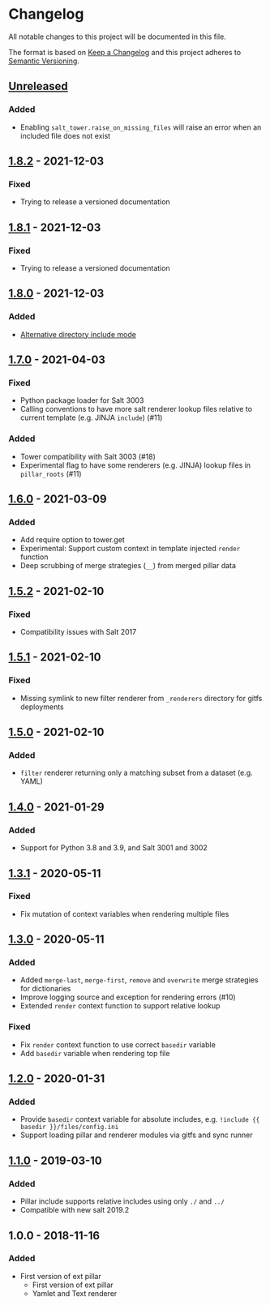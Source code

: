 # Changelog

All notable changes to this project will be documented in this file.

The format is based on [Keep a Changelog](http://keepachangelog.com/en/1.0.0/)
and this project adheres to [Semantic Versioning](http://semver.org/spec/v2.0.0.html).

## [Unreleased]

### Added

- Enabling `salt_tower.raise_on_missing_files` will raise an error when an included file does not exist

## [1.8.2] - 2021-12-03

### Fixed

- Trying to release a versioned documentation

## [1.8.1] - 2021-12-03

### Fixed

- Trying to release a versioned documentation

## [1.8.0] - 2021-12-03

### Added

- [Alternative directory include mode](https://jgraichen.github.io/salt-tower/v1.8.2/configuration/#include_directory_mode)

## [1.7.0] - 2021-04-03

### Fixed

- Python package loader for Salt 3003
- Calling conventions to have more salt renderer lookup files relative to current template (e.g. JINJA `include`) (#11)

### Added

- Tower compatibility with Salt 3003 (#18)
- Experimental flag to have some renderers (e.g. JINJA) lookup files in `pillar_roots` (#11)

## [1.6.0] - 2021-03-09

### Added

- Add require option to tower.get
- Experimental: Support custom context in template injected `render` function
- Deep scrubbing of merge strategies (`__`) from merged pillar data

## [1.5.2] - 2021-02-10

### Fixed

- Compatibility issues with Salt 2017

## [1.5.1] - 2021-02-10

### Fixed

- Missing symlink to new filter renderer from `_renderers` directory for gitfs deployments

## [1.5.0] - 2021-02-10

### Added

- `filter` renderer returning only a matching subset from a dataset (e.g. YAML)

## [1.4.0] - 2021-01-29

### Added

- Support for Python 3.8 and 3.9, and Salt 3001 and 3002

## [1.3.1] - 2020-05-11

### Fixed

- Fix mutation of context variables when rendering multiple files

## [1.3.0] - 2020-05-11

### Added

- Added `merge-last`, `merge-first`, `remove` and `overwrite` merge strategies for dictionaries
- Improve logging source and exception for rendering errors (#10)
- Extended `render` context function to support relative lookup

### Fixed

- Fix `render` context function to use correct `basedir` variable
- Add `basedir` variable when rendering top file

## [1.2.0] - 2020-01-31

### Added

- Provide `basedir` context variable for absolute includes, e.g. `!include {{ basedir }}/files/config.ini`
- Support loading pillar and renderer modules via gitfs and sync runner

## [1.1.0] - 2019-03-10

### Added

- Pillar include supports relative includes using only `./` and `../`
- Compatible with new salt 2019.2

## 1.0.0 - 2018-11-16

### Added

- First version of ext pillar
  - First version of ext pillar
  - Yamlet and Text renderer

[Unreleased]: https://github.com/jgraichen/salt-tower/compare/v1.8.2...HEAD
[1.8.2]: https://github.com/jgraichen/salt-tower/compare/v1.8.1...v1.8.2
[1.8.1]: https://github.com/jgraichen/salt-tower/compare/v1.8.0...v1.8.1
[1.8.0]: https://github.com/jgraichen/salt-tower/compare/v1.7.0...v1.8.0
[1.7.0]: https://github.com/jgraichen/salt-tower/compare/v1.6.0...v1.7.0
[1.6.0]: https://github.com/jgraichen/salt-tower/compare/v1.5.2...v1.6.0
[1.5.2]: https://github.com/jgraichen/salt-tower/compare/v1.5.1...v1.5.2
[1.5.1]: https://github.com/jgraichen/salt-tower/compare/v1.5.0...v1.5.1
[1.5.0]: https://github.com/jgraichen/salt-tower/compare/v1.4.0...v1.5.0
[1.4.0]: https://github.com/jgraichen/salt-tower/compare/v1.3.1...v1.4.0
[1.3.1]: https://github.com/jgraichen/salt-tower/compare/v1.3.0...v1.3.1
[1.3.0]: https://github.com/jgraichen/salt-tower/compare/v1.2.0...v1.3.0
[1.2.0]: https://github.com/jgraichen/salt-tower/compare/v1.1.0...v1.2.0
[1.1.0]: https://github.com/jgraichen/salt-tower/compare/v1.0.0...v1.1.0

